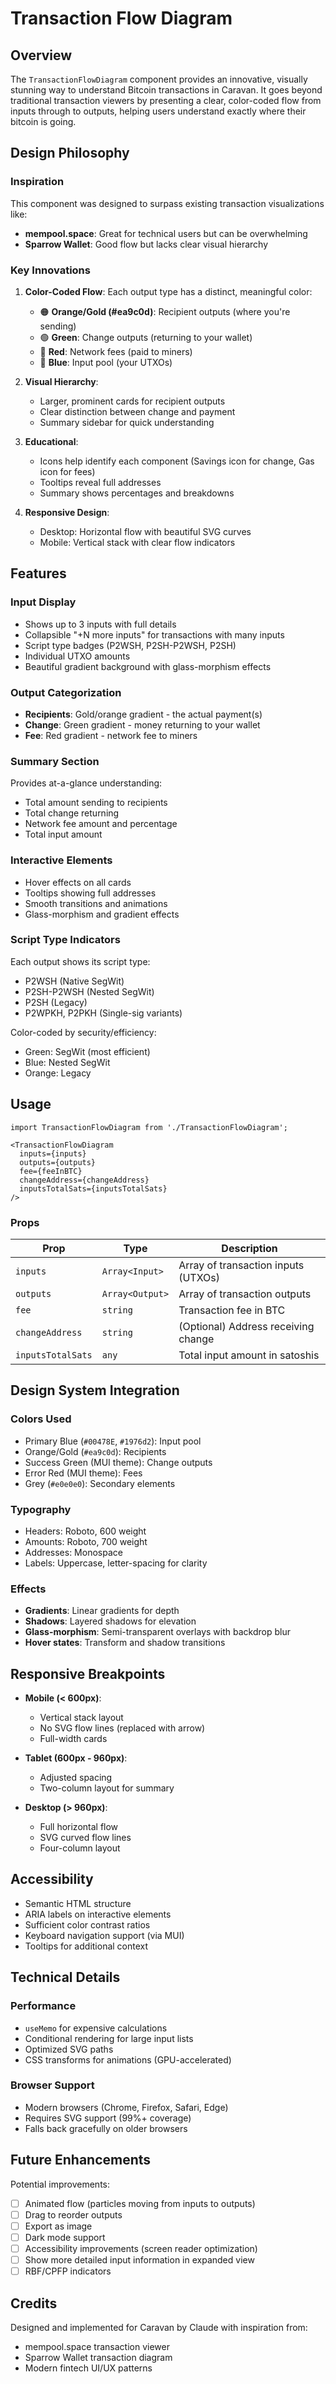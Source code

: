 # Transaction Flow Diagram

## Overview

The `TransactionFlowDiagram` component provides an innovative, visually stunning way to understand Bitcoin transactions in Caravan. It goes beyond traditional transaction viewers by presenting a clear, color-coded flow from inputs through to outputs, helping users understand exactly where their bitcoin is going.

## Design Philosophy

### Inspiration
This component was designed to surpass existing transaction visualizations like:
- **mempool.space**: Great for technical users but can be overwhelming
- **Sparrow Wallet**: Good flow but lacks clear visual hierarchy

### Key Innovations

1. **Color-Coded Flow**: Each output type has a distinct, meaningful color:
   - 🟠 **Orange/Gold (#ea9c0d)**: Recipient outputs (where you're sending)
   - 🟢 **Green**: Change outputs (returning to your wallet)
   - 🔴 **Red**: Network fees (paid to miners)
   - 🔵 **Blue**: Input pool (your UTXOs)

2. **Visual Hierarchy**: 
   - Larger, prominent cards for recipient outputs
   - Clear distinction between change and payment
   - Summary sidebar for quick understanding

3. **Educational**: 
   - Icons help identify each component (Savings icon for change, Gas icon for fees)
   - Tooltips reveal full addresses
   - Summary shows percentages and breakdowns

4. **Responsive Design**:
   - Desktop: Horizontal flow with beautiful SVG curves
   - Mobile: Vertical stack with clear flow indicators

## Features

### Input Display
- Shows up to 3 inputs with full details
- Collapsible "+N more inputs" for transactions with many inputs
- Script type badges (P2WSH, P2SH-P2WSH, P2SH)
- Individual UTXO amounts
- Beautiful gradient background with glass-morphism effects

### Output Categorization
- **Recipients**: Gold/orange gradient - the actual payment(s)
- **Change**: Green gradient - money returning to your wallet
- **Fee**: Red gradient - network fee to miners

### Summary Section
Provides at-a-glance understanding:
- Total amount sending to recipients
- Total change returning
- Network fee amount and percentage
- Total input amount

### Interactive Elements
- Hover effects on all cards
- Tooltips showing full addresses
- Smooth transitions and animations
- Glass-morphism and gradient effects

### Script Type Indicators
Each output shows its script type:
- P2WSH (Native SegWit)
- P2SH-P2WSH (Nested SegWit)
- P2SH (Legacy)
- P2WPKH, P2PKH (Single-sig variants)

Color-coded by security/efficiency:
- Green: SegWit (most efficient)
- Blue: Nested SegWit
- Orange: Legacy

## Usage

```tsx
import TransactionFlowDiagram from './TransactionFlowDiagram';

<TransactionFlowDiagram
  inputs={inputs}
  outputs={outputs}
  fee={feeInBTC}
  changeAddress={changeAddress}
  inputsTotalSats={inputsTotalSats}
/>
```

### Props

| Prop | Type | Description |
|------|------|-------------|
| `inputs` | `Array<Input>` | Array of transaction inputs (UTXOs) |
| `outputs` | `Array<Output>` | Array of transaction outputs |
| `fee` | `string` | Transaction fee in BTC |
| `changeAddress` | `string` | (Optional) Address receiving change |
| `inputsTotalSats` | `any` | Total input amount in satoshis |

## Design System Integration

### Colors Used
- Primary Blue (`#00478E`, `#1976d2`): Input pool
- Orange/Gold (`#ea9c0d`): Recipients
- Success Green (MUI theme): Change outputs
- Error Red (MUI theme): Fees
- Grey (`#e0e0e0`): Secondary elements

### Typography
- Headers: Roboto, 600 weight
- Amounts: Roboto, 700 weight
- Addresses: Monospace
- Labels: Uppercase, letter-spacing for clarity

### Effects
- **Gradients**: Linear gradients for depth
- **Shadows**: Layered shadows for elevation
- **Glass-morphism**: Semi-transparent overlays with backdrop blur
- **Hover states**: Transform and shadow transitions

## Responsive Breakpoints

- **Mobile (< 600px)**: 
  - Vertical stack layout
  - No SVG flow lines (replaced with arrow)
  - Full-width cards
  
- **Tablet (600px - 960px)**:
  - Adjusted spacing
  - Two-column layout for summary
  
- **Desktop (> 960px)**:
  - Full horizontal flow
  - SVG curved flow lines
  - Four-column layout

## Accessibility

- Semantic HTML structure
- ARIA labels on interactive elements
- Sufficient color contrast ratios
- Keyboard navigation support (via MUI)
- Tooltips for additional context

## Technical Details

### Performance
- `useMemo` for expensive calculations
- Conditional rendering for large input lists
- Optimized SVG paths
- CSS transforms for animations (GPU-accelerated)

### Browser Support
- Modern browsers (Chrome, Firefox, Safari, Edge)
- Requires SVG support (99%+ coverage)
- Falls back gracefully on older browsers

## Future Enhancements

Potential improvements:
- [ ] Animated flow (particles moving from inputs to outputs)
- [ ] Drag to reorder outputs
- [ ] Export as image
- [ ] Dark mode support
- [ ] Accessibility improvements (screen reader optimization)
- [ ] Show more detailed input information in expanded view
- [ ] RBF/CPFP indicators

## Credits

Designed and implemented for Caravan by Claude with inspiration from:
- mempool.space transaction viewer
- Sparrow Wallet transaction diagram
- Modern fintech UI/UX patterns
